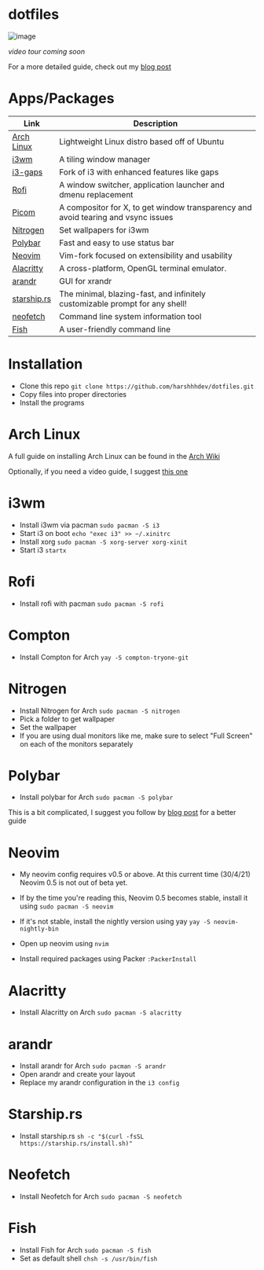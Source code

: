 # dotfiles

![image](https://user-images.githubusercontent.com/69592270/122867380-651bae00-d2f7-11eb-9795-9fd69199a58c.png)

*video tour coming soon*

For a more detailed guide, check out my [blog post]

# Apps/Packages

| Link                                                                      | Description                                                                       |
|---------------------------------------------------------------------------|-----------------------------------------------------------------------------------|
| [Arch Linux](https://archlinux.org/)                                      | Lightweight Linux distro based off of Ubuntu                                      |
| [i3wm](https://github.com/Airblader/i3)                                   | A tiling window manager                                                           |
| [i3-gaps](https://github.com/Airblader/i3)                                | Fork of i3 with enhanced features like gaps                                       |
| [Rofi](https://github.com/DaveDavenport/rofi)                             | A window switcher, application launcher and dmenu replacement                     |
| [Picom](https://github.com/yshui/picom)                                   | A compositor for X, to get window transparency and avoid tearing and vsync issues |
| [Nitrogen](https://wiki.archlinux.org/index.php/Nitrogen)                 | Set wallpapers for i3wm                                                           |
| [Polybar](https://github.com/polybar/polybar)                             | Fast and easy to use status bar                                                   |
| [Neovim](https://neovim.io/)                                              | Vim-fork focused on extensibility and usability                                   |
| [Alacritty](https://github.com/alacritty/alacritty/)                      | A cross-platform, OpenGL terminal emulator.                                       |
| [arandr](https://christian.amsuess.com/tools/arandr/)                     | GUI for xrandr                                                                    |
| [starship.rs](https://starship.rs/)                                       | The minimal, blazing-fast, and infinitely customizable prompt for any shell!      |
| [neofetch](https://github.com/dylanaraps/neofetch)                        | Command line system information tool                                              |
| [Fish](https://fishshell.com/)                                            | A user-friendly command line                                                      |

# Installation 

 - Clone this repo `git clone https://github.com/harshhhdev/dotfiles.git`
 - Copy files into proper directories
 - Install the programs

# Arch Linux

A full guide on installing Arch Linux can be found in the [Arch Wiki](https://wiki.archlinux.org/index.php/Installation_guide)

Optionally, if you need a video guide, I suggest [this one](https://www.youtube.com/watch?v=SFzN6e7USGk)

# i3wm 

 - Install i3wm via pacman `sudo pacman -S i3`
 - Start i3 on boot `echo "exec i3" >> ~/.xinitrc`
 - Install xorg `sudo pacman -S xorg-server xorg-xinit`
 - Start i3 `startx`

# Rofi

 - Install rofi with pacman `sudo pacman -S rofi`

# Compton

 - Install Compton for Arch `yay -S compton-tryone-git`

# Nitrogen 

 - Install Nitrogen for Arch `sudo pacman -S nitrogen`
 - Pick a folder to get wallpaper
 - Set the wallpaper 
 - If you are using dual monitors like me, make sure to select "Full Screen" on each of the monitors separately

# Polybar

 - Install polybar for Arch `sudo pacman -S polybar`

 This is a bit complicated, I suggest you follow by [blog post] for a better guide

# Neovim

 - My neovim config requires v0.5 or above. At this current time (30/4/21) Neovim 0.5 is not out of beta yet.
 - If by the time you're reading this, Neovim 0.5 becomes stable, install it using `sudo pacman -S neovim`
 - If it's not stable, install the nightly version using yay `yay -S neovim-nightly-bin`

 - Open up neovim using `nvim`
 - Install required packages using Packer `:PackerInstall`

# Alacritty

 - Install Alacritty on Arch `sudo pacman -S alacritty`

# arandr

 - Install arandr for Arch `sudo pacman -S arandr`
 - Open arandr and create your layout
 - Replace my arandr configuration in the `i3 config` 

# Starship.rs

 - Install starship.rs `sh -c "$(curl -fsSL https://starship.rs/install.sh)"`

# Neofetch

 - Install Neofetch for Arch `sudo pacman -S neofetch`

# Fish

 - Install Fish for Arch `sudo pacman -S fish`
 - Set as default shell `chsh -s /usr/bin/fish`

[blog post]: https://harshhhdev.github.io/blog/ricing-arch-linux
